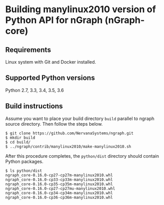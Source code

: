 # Building manylinux2010 version of Python API for nGraph (nGraph-core)

## Requirements

Linux system with Git and Docker installed.

## Supported Python versions

Python 2.7, 3.3, 3.4, 3.5, 3.6

## Build instructions

Assume you want to place your build directory `build` parallel to ngraph source directory.
Then follow the steps below.

    $ git clone https://github.com/NervanaSystems/ngraph.git
    $ mkdir build
    $ cd build/
    $ ../ngraph/contrib/manylinux2010/make-manylinux2010.sh

After this procedure completes, the `python/dist` directory should contain Python packages.

    $ ls python/dist
    ngraph_core-0.16.0-cp27-cp27m-manylinux2010.whl
    ngraph_core-0.16.0-cp33-cp33m-manylinux2010.whl
    ngraph_core-0.16.0-cp35-cp35m-manylinux2010.whl
    ngraph_core-0.16.0-cp27-cp27mu-manylinux2010.whl
    ngraph_core-0.16.0-cp34-cp34m-manylinux2010.whl
    ngraph_core-0.16.0-cp36-cp36m-manylinux2010.whl
